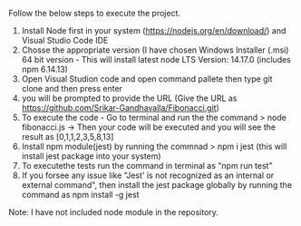 Follow the below steps to execute the project.

1. Install Node first in your system (https://nodejs.org/en/download/) and Visual Studio Code IDE
2. Chosse the appropriate version (I have chosen Windows Installer (.msi) 64 bit version - This will install latest node LTS Version: 14.17.0 (includes npm 6.14.13)
3. Open Visual Studion code and open command pallete then type git clone and then press enter
4. you will be prompted to provide the URL (Give the URL as https://github.com/Srikar-Gandhavalla/Fibonacci.git)
5. To execute the code - Go to terminal and run the the command > node fibonacci.js -> Then your code will be executed and you will see the result as [0,1,1,2,3,5,8,13]
6. Install npm module(jest) by running the commnad > npm i jest  (this will install jest package into your system)
7. To executethe tests run the command in terminal as "npm run test"
8. If you forsee any issue like "Jest' is not recognized as an internal or external command", then install the jest package globally by running the command as npm install -g jest

Note: I have not included node module in the repository.

